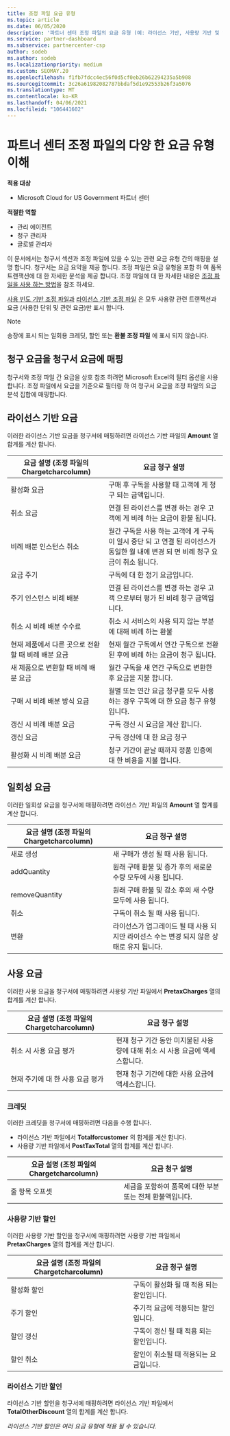 ```yaml
---
title: 조정 파일 요금 유형
ms.topic: article
ms.date: 06/05/2020
description: '파트너 센터 조정 파일의 요금 유형 (예: 라이선스 기반, 사용량 기반 및 일회성), 크레딧 및 할인을 검색 합니다.'
ms.service: partner-dashboard
ms.subservice: partnercenter-csp
author: sodeb
ms.author: sodeb
ms.localizationpriority: medium
ms.custom: SEOMAY.20
ms.openlocfilehash: f1fb7fdcc4ec56f0d5cf0eb26b62294235a5b908
ms.sourcegitcommit: 3c26a61982082787bbdaf5d1e92553b26f3a5076
ms.translationtype: MT
ms.contentlocale: ko-KR
ms.lasthandoff: 04/06/2021
ms.locfileid: "106441602"
---
```

# <a name="understand-the-different-charge-types-in-partner-center-reconciliation-files"></a>파트너 센터 조정 파일의 다양 한 요금 유형 이해

**적용 대상**

- Microsoft Cloud for US Government 파트너 센터

**적절한 역할**

- 관리 에이전트
- 청구 관리자
- 글로벌 관리자

이 문서에서는 청구서 섹션과 조정 파일에 있을 수 있는 관련 요금 유형 간의 매핑을 설명 합니다. 청구서는 요금 요약을 제공 합니다. 조정 파일은 요금 유형을 포함 하 여 품목 트랜잭션에 대 한 자세한 분석을 제공 합니다. 조정 파일에 대 한 자세한 내용은 [조정 파일을 사용 하는 방법](use-the-reconciliation-files.md)을 참조 하세요.

[사용 빈도 기반 조정 파일과](usage-based-recon-files.md) [라이선스 기반 조정 파일](license-based-recon-files.md) 은 모두 사용량 관련 트랜잭션과 요금 (사용한 단위 및 관련 요금)만 표시 합니다.

> [!NOTE]
> 송장에 표시 되는 일회용 크레딧, 할인 또는 **환불 조정 파일** 에 표시 되지 않습니다.

## <a name="map-charge-types-to-invoice-charges"></a>청구 요금을 청구서 요금에 매핑

청구서와 조정 파일 간 요금을 상호 참조 하려면 Microsoft Excel의 필터 옵션을 사용 합니다. 조정 파일에서 요금을 기준으로 필터링 하 여 청구서 요금을 조정 파일의 요금 분석 집합에 매핑합니다.

## <a name="license-based-charges"></a>라이선스 기반 요금

이러한 라이선스 기반 요금을 청구서에 매핑하려면 라이선스 기반 파일의 **Amount** 열 합계를 계산 합니다.

| 요금 설명 (조정 파일의 Chargetcharcolumn) | 요금 청구 설명 |
| ------------------------------------------------------------- | ------------------ |
| 활성화 요금 | 구매 후 구독을 사용할 때 고객에 게 청구 되는 금액입니다. |
| 취소 요금 | 연결 된 라이선스를 변경 하는 경우 고객에 게 비례 하는 요금이 환불 됩니다. |
| 비례 배분 인스턴스 취소 | 월간 구독을 사용 하는 고객에 게 구독이 일시 중단 되 고 연결 된 라이선스가 동일한 월 내에 변경 되 면 비례 청구 요금이 취소 됩니다. |
| 요금 주기 | 구독에 대 한 정기 요금입니다. |
| 주기 인스턴스 비례 배분 | 연결 된 라이선스를 변경 하는 경우 고객 으로부터 평가 된 비례 청구 금액입니다. |
| 취소 시 비례 배분 수수료 | 취소 시 서비스의 사용 되지 않는 부분에 대해 비례 하는 환불 |
| 현재 제품에서 다른 곳으로 전환할 때 비례 배분 요금 | 현재 월간 구독에서 연간 구독으로 전환 된 후에 비례 하는 요금이 청구 됩니다. |
| 새 제품으로 변환할 때 비례 배분 요금 | 월간 구독을 새 연간 구독으로 변환한 후 요금을 지불 합니다. |
| 구매 시 비례 배분 방식 요금 | 월별 또는 연간 요금 청구를 모두 사용 하는 경우 구독에 대 한 요금 청구 유형입니다. |
| 갱신 시 비례 배분 요금 | 구독 갱신 시 요금을 계산 합니다. |
| 갱신 요금 | 구독 갱신에 대 한 요금 청구 |
| 활성화 시 비례 배분 요금 | 청구 기간이 끝날 때까지 정품 인증에 대 한 비용을 지불 합니다. |

## <a name="one-time-charges"></a>일회성 요금

이러한 일회성 요금을 청구서에 매핑하려면 라이선스 기반 파일의 **Amount** 열 합계를 계산 합니다.

| 요금 설명 (조정 파일의 Chargetcharcolumn) | 요금 청구 설명 |
| ------------------------------------------------------------- | ------------------ |
| 새로 생성 | 새 구매가 생성 될 때 사용 됩니다. |
| addQuantity | 원래 구매 환불 및 증가 후의 새로운 수량 모두에 사용 됩니다. |
| removeQuantity | 원래 구매 환불 및 감소 후의 새 수량 모두에 사용 됩니다. |
| 취소 | 구독이 취소 될 때 사용 됩니다. |
| 변환 | 라이선스가 업그레이드 될 때 사용 되지만 라이선스 수는 변경 되지 않은 상태로 유지 됩니다. |

## <a name="usage-charges"></a>사용 요금

이러한 사용 요금을 청구서에 매핑하려면 사용량 기반 파일에서 **PretaxCharges** 열의 합계를 계산 합니다.

| 요금 설명 (조정 파일의 Chargetcharcolumn) | 요금 청구 설명 |
| ------------------------------------------------------------- | ------------------ |
| 취소 시 사용 요금 평가 | 현재 청구 기간 동안 미지불된 사용량에 대해 취소 시 사용 요금에 액세스합니다. |
| 현재 주기에 대 한 사용 요금 평가 | 현재 청구 기간에 대한 사용 요금에 액세스합니다. |

### <a name="credits"></a>크레딧

이러한 크레딧을 청구서에 매핑하려면 다음을 수행 합니다.

- 라이선스 기반 파일에서 **Totalforcustomer** 의 합계를 계산 합니다.
- 사용량 기반 파일에서 **PostTaxTotal** 열의 합계를 계산 합니다.

| 요금 설명 (조정 파일의 Chargetcharcolumn) | 요금 청구 설명 |
| ------------------------------------------------------------- | ------------------ |
| 줄 항목 오프셋 | 세금을 포함하여 품목에 대한 부분 또는 전체 환불액입니다. |

### <a name="usage-based-discounts"></a>사용량 기반 할인

이러한 사용량 기반 할인을 청구서에 매핑하려면 사용량 기반 파일에서 **PretaxCharges** 열의 합계를 계산 합니다.

| 요금 설명 (조정 파일의 Chargetcharcolumn) | 요금 청구 설명 |
| ------------------------------------------------------------- | ------------------ |
| 활성화 할인 | 구독이 활성화 될 때 적용 되는 할인입니다. |
| 주기 할인 | 주기적 요금에 적용되는 할인입니다. |
| 할인 갱신 | 구독이 갱신 될 때 적용 되는 할인입니다. |
| 할인 취소 | 할인이 취소될 때 적용되는 요금입니다. |

### <a name="license-based-discounts"></a>라이선스 기반 할인

라이선스 기반 할인을 청구서에 매핑하려면 라이선스 기반 파일에서 **TotalOtherDiscount** 열의 합계를 계산 합니다.

*라이선스 기반 할인은 여러 요금 유형에 적용 될 수 있습니다.*
